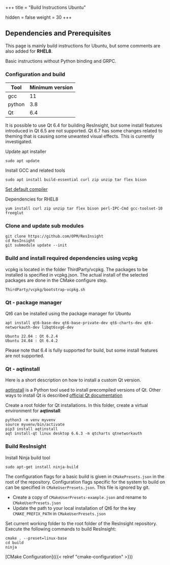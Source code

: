 +++
title = "Build Instructions Ubuntu"

hidden = false
weight = 30
+++

## Dependencies and Prerequisites

This page is mainly build instructions for Ubuntu, but some comments are also added for **RHEL8**.

Basic instructions without Python binding and GRPC.


### Configuration and build

| Tool                    | Minimum version  | 
|-------------------------|------------------|
| gcc                     | 11               | 
| python 				  | 3.8              | 
| Qt 	    			  | 6.4              | 

It is possible to use Qt 6.4 for building ResInsight, but some install features introduced in Qt 6.5 are not supported. Qt 6.7 has some changes related to theming that is causing some unwanted visual effects. This is currently investigated.


Update apt installer

    sudo apt update

Install GCC and related tools

    sudo apt install build-essential curl zip unzip tar flex bison

[Set default compiler](https://linuxconfig.org/how-to-switch-between-multiple-gcc-and-g-compiler-versions-on-ubuntu-20-04-lts-focal-fossa)

Dependencies for RHEL8

    yum install curl zip unzip tar flex bison perl-IPC-Cmd gcc-toolset-10 freeglut

### Clone and update sub modules

	git clone https://github.com/OPM/ResInsight
    cd ResInsight
    git submodule update --init

### Build and install required dependencies using vcpkg
vcpkg is located in the folder ThirdParty/vcpkg. The packages to be installed is specified in vcpkg.json. The actual install of the selected packages are done in the CMake configure step.

    ThirdParty/vcpkg/bootstrap-vcpkg.sh

### Qt - package manager

Qt6 can be installed using the package manager for Ubuntu

    apt install qt6-base-dev qt6-base-private-dev qt6-charts-dev qt6-networkauth-dev libqt6svg6-dev

    Ubuntu 22.04 : Qt 6.2.4
    Ubuntu 24.04 : Qt 6.4.2

Please note that 6.4 is fully supported for build, but some install features are not supported.

### Qt - aqtinstall
Here is a short description on how to install a custom Qt version.

[aqtinstall](https://github.com/miurahr/aqtinstall) is a Python tool used to install precompiled versions of Qt. Other ways to install Qt is described [official Qt documentation](https://www.qt.io/download-qt-installer-oss)


Create a root folder for Qt installations. In this folder, create a virtual environment for **aqtinstall**:

    python3 -m venv myvenv
    source myvenv/bin/activate
    pip3 install aqtinstall
    aqt install-qt linux desktop 6.6.3 -m qtcharts qtnetworkauth
   

### Build ResInsight

Install Ninja build tool
    
    sudo apt-get install ninja-build

The configuration flags for a basic build is given in `CMakePresets.json` in the root of the repository. Configuration flags specific for the system to build on can be specified in `CMakeUserPresets.json`. This file is ignored by git.

- Create a copy of `CMakeUserPresets-example.json` and rename to `CMakeUserPresets.json`
- Update the path to your local installation of Qt6 for the key `CMAKE_PREFIX_PATH` in `CMakeUserPresets.json`

Set current working folder to the root folder of the ResInsight repository. Execute the following commands to build ResInsight:

    cmake . --preset=linux-base
    cd build
    ninja

[CMake Configuration]({{< relref "cmake-configuration" >}})